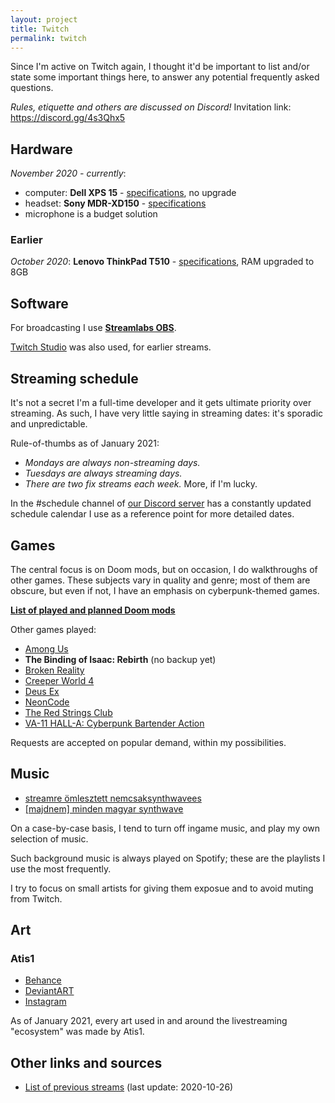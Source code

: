 ```yaml
---
layout: project
title: Twitch
permalink: twitch
---
```


Since I'm active on Twitch again, I thought it'd be important to list and/or state some important things here, to answer any potential frequently asked questions.

*Rules, etiquette and others are discussed on Discord!* Invitation link: <https://discord.gg/4s3Qhx5>

## Hardware

*November 2020 - currently*:
* computer: **Dell XPS 15** - [specifications](https://www.dell.com/support/manuals/en-us/xps-15-9560-laptop/xps-15-9560-setupandspecifications/specifications?guid=guid-4a715843-271e-4d93-b41c-66a245385203&lang=en-us), no upgrade
* headset: **Sony MDR-XD150** - [specifications](https://www.sony.hu/electronics/support/wired-headphones-headband/mdr-xd150/specifications)
* microphone is a budget solution


### Earlier

*October 2020*: **Lenovo ThinkPad T510** - [specifications](https://support.lenovo.com/us/en/solutions/pd003320-detailed-specifications-thinkpad-t510-t510i-w510), RAM upgraded to 8GB


## Software

For broadcasting I use [**Streamlabs OBS**](https://streamlabs.com/).

[Twitch Studio](https://www.twitch.tv/broadcast/studio) was also used, for earlier streams.

## Streaming schedule

It's not a secret I'm a full-time developer and it gets ultimate priority over streaming. As such, I have very little saying in streaming dates: it's sporadic and unpredictable.

Rule-of-thumbs as of January 2021:
* *Mondays are always non-streaming days.*
* *Tuesdays are always streaming days.*
* *There are two fix streams each week.* More, if I'm lucky.

In the #schedule channel of [our Discord server](https://discord.gg/4s3Qhx5) has a constantly updated schedule calendar I use as a reference point for more detailed dates.

## Games

The central focus is on Doom mods, but on occasion, I do walkthroughs of other games. These subjects vary in quality and genre; most of them are obscure, but even if not, I have an emphasis on cyberpunk-themed games.

[**List of played and planned Doom mods**](https://katamori.github.io/twitch/modlist)

Other games played:

* [Among Us](https://katamori.github.io/twitch/stream-archive#among-us)
* **The Binding of Isaac: Rebirth** (no backup yet)
* [Broken Reality](https://katamori.github.io/twitch/stream-archive#broken-reality)
* [Creeper World 4](https://katamori.github.io/twitch/stream-archive#creeper-world-4)
* [Deus Ex](https://katamori.github.io/twitch/stream-archive#redsun-2020)
* [NeonCode](https://katamori.github.io/twitch/stream-archive#neoncode)
* [The Red Strings Club](https://katamori.github.io/twitch/stream-archive#the-red-strings-club)
* [VA-11 HALL-A: Cyberpunk Bartender Action](https://katamori.github.io/twitch/stream-archive#va-11-hall-A-cyberpunk-bartender-action)

Requests are accepted on popular demand, within my possibilities.

## Music

* [streamre ömlesztett nemcsaksynthwavees](https://open.spotify.com/playlist/4VO3UX3rNi1XOQXQ3NfLOS)
* [\[majdnem\] minden magyar synthwave](https://open.spotify.com/playlist/6TjTsOheKHChojSv7aWtGF)

On a case-by-case basis, I tend to turn off ingame music, and play my own selection of music.

Such background music is always played on Spotify; these are the playlists I use the most frequently.

I try to focus on small artists for giving them exposue and to avoid muting from Twitch.

## Art

### Atis1

* [Behance](https://www.behance.net/atis1)
* [DeviantART](https://www.deviantart.com/atis1)
* [Instagram](https://www.instagram.com/atis0001/)

As of January 2021, every art used in and around the livestreaming "ecosystem" was made by Atis1.

## Other links and sources

* [List of previous streams](https://katamori.github.io/twitch/stream-archive) (last update: 2020-10-26)

